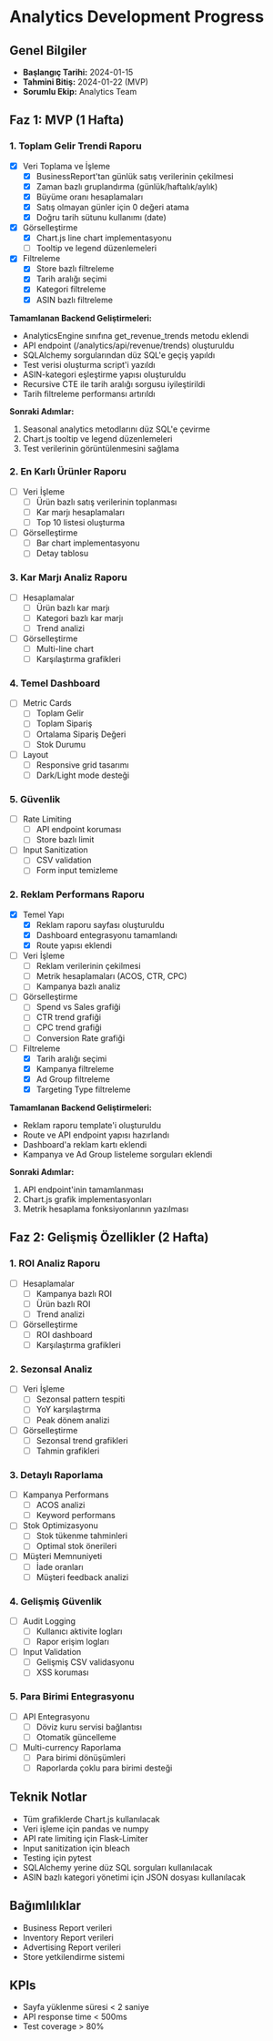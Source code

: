 # Analytics Development Progress

## Genel Bilgiler
- **Başlangıç Tarihi:** 2024-01-15
- **Tahmini Bitiş:** 2024-01-22 (MVP)
- **Sorumlu Ekip:** Analytics Team

## Faz 1: MVP (1 Hafta)

### 1. Toplam Gelir Trendi Raporu
- [x] Veri Toplama ve İşleme
  - [x] BusinessReport'tan günlük satış verilerinin çekilmesi
  - [x] Zaman bazlı gruplandırma (günlük/haftalık/aylık)
  - [x] Büyüme oranı hesaplamaları
  - [x] Satış olmayan günler için 0 değeri atama
  - [x] Doğru tarih sütunu kullanımı (date)
- [x] Görselleştirme
  - [x] Chart.js line chart implementasyonu
  - [ ] Tooltip ve legend düzenlemeleri
- [x] Filtreleme
  - [x] Store bazlı filtreleme
  - [x] Tarih aralığı seçimi
  - [x] Kategori filtreleme
  - [x] ASIN bazlı filtreleme

**Tamamlanan Backend Geliştirmeleri:**
- AnalyticsEngine sınıfına get_revenue_trends metodu eklendi
- API endpoint (/analytics/api/revenue/trends) oluşturuldu
- SQLAlchemy sorgularından düz SQL'e geçiş yapıldı
- Test verisi oluşturma script'i yazıldı
- ASIN-kategori eşleştirme yapısı oluşturuldu
- Recursive CTE ile tarih aralığı sorgusu iyileştirildi
- Tarih filtreleme performansı artırıldı

**Sonraki Adımlar:**
1. Seasonal analytics metodlarını düz SQL'e çevirme
2. Chart.js tooltip ve legend düzenlemeleri
3. Test verilerinin görüntülenmesini sağlama

### 2. En Karlı Ürünler Raporu
- [ ] Veri İşleme
  - [ ] Ürün bazlı satış verilerinin toplanması
  - [ ] Kar marjı hesaplamaları
  - [ ] Top 10 listesi oluşturma
- [ ] Görselleştirme
  - [ ] Bar chart implementasyonu
  - [ ] Detay tablosu

### 3. Kar Marjı Analiz Raporu
- [ ] Hesaplamalar
  - [ ] Ürün bazlı kar marjı
  - [ ] Kategori bazlı kar marjı
  - [ ] Trend analizi
- [ ] Görselleştirme
  - [ ] Multi-line chart
  - [ ] Karşılaştırma grafikleri

### 4. Temel Dashboard
- [ ] Metric Cards
  - [ ] Toplam Gelir
  - [ ] Toplam Sipariş
  - [ ] Ortalama Sipariş Değeri
  - [ ] Stok Durumu
- [ ] Layout
  - [ ] Responsive grid tasarımı
  - [ ] Dark/Light mode desteği

### 5. Güvenlik
- [ ] Rate Limiting
  - [ ] API endpoint koruması
  - [ ] Store bazlı limit
- [ ] Input Sanitization
  - [ ] CSV validation
  - [ ] Form input temizleme

### 2. Reklam Performans Raporu
- [x] Temel Yapı
  - [x] Reklam raporu sayfası oluşturuldu
  - [x] Dashboard entegrasyonu tamamlandı
  - [x] Route yapısı eklendi
- [ ] Veri İşleme
  - [ ] Reklam verilerinin çekilmesi
  - [ ] Metrik hesaplamaları (ACOS, CTR, CPC)
  - [ ] Kampanya bazlı analiz
- [ ] Görselleştirme
  - [ ] Spend vs Sales grafiği
  - [ ] CTR trend grafiği
  - [ ] CPC trend grafiği
  - [ ] Conversion Rate grafiği
- [ ] Filtreleme
  - [x] Tarih aralığı seçimi
  - [x] Kampanya filtreleme
  - [x] Ad Group filtreleme
  - [x] Targeting Type filtreleme

**Tamamlanan Backend Geliştirmeleri:**
- Reklam raporu template'i oluşturuldu
- Route ve API endpoint yapısı hazırlandı
- Dashboard'a reklam kartı eklendi
- Kampanya ve Ad Group listeleme sorguları eklendi

**Sonraki Adımlar:**
1. API endpoint'inin tamamlanması
2. Chart.js grafik implementasyonları
3. Metrik hesaplama fonksiyonlarının yazılması

## Faz 2: Gelişmiş Özellikler (2 Hafta)

### 1. ROI Analiz Raporu
- [ ] Hesaplamalar
  - [ ] Kampanya bazlı ROI
  - [ ] Ürün bazlı ROI
  - [ ] Trend analizi
- [ ] Görselleştirme
  - [ ] ROI dashboard
  - [ ] Karşılaştırma grafikleri

### 2. Sezonsal Analiz
- [ ] Veri İşleme
  - [ ] Sezonsal pattern tespiti
  - [ ] YoY karşılaştırma
  - [ ] Peak dönem analizi
- [ ] Görselleştirme
  - [ ] Sezonsal trend grafikleri
  - [ ] Tahmin grafikleri

### 3. Detaylı Raporlama
- [ ] Kampanya Performans
  - [ ] ACOS analizi
  - [ ] Keyword performans
- [ ] Stok Optimizasyonu
  - [ ] Stok tükenme tahminleri
  - [ ] Optimal stok önerileri
- [ ] Müşteri Memnuniyeti
  - [ ] İade oranları
  - [ ] Müşteri feedback analizi

### 4. Gelişmiş Güvenlik
- [ ] Audit Logging
  - [ ] Kullanıcı aktivite logları
  - [ ] Rapor erişim logları
- [ ] Input Validation
  - [ ] Gelişmiş CSV validasyonu
  - [ ] XSS koruması

### 5. Para Birimi Entegrasyonu
- [ ] API Entegrasyonu
  - [ ] Döviz kuru servisi bağlantısı
  - [ ] Otomatik güncelleme
- [ ] Multi-currency Raporlama
  - [ ] Para birimi dönüşümleri
  - [ ] Raporlarda çoklu para birimi desteği

## Teknik Notlar
- Tüm grafiklerde Chart.js kullanılacak
- Veri işleme için pandas ve numpy
- API rate limiting için Flask-Limiter
- Input sanitization için bleach
- Testing için pytest
- SQLAlchemy yerine düz SQL sorguları kullanılacak
- ASIN bazlı kategori yönetimi için JSON dosyası kullanılacak

## Bağımlılıklar
- Business Report verileri
- Inventory Report verileri
- Advertising Report verileri
- Store yetkilendirme sistemi

## KPIs
- Sayfa yüklenme süresi < 2 saniye
- API response time < 500ms
- Test coverage > 80% 